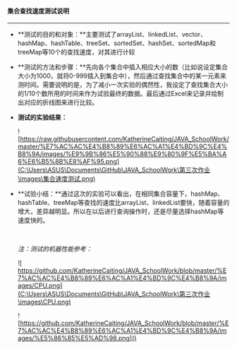 #### 集合查找速度测试说明

------

- **测试的目的和对象：**主要测试了arrayList、linkedList、vector、hashMap、hashTable、treeSet、sortedSet、hashSet、sortedMap和treeMap等10个的查找速度，对其进行计较

- **测试的方法和步骤：**先向各个集合中插入相应大小的数（比如说设定集合大小为1000，就将0-999插入到集合中），然后通过查找集合中的某一元素来测时间。需要说明的是，为了减小一次实验的偶然性，我设定了查找集合大小的1/10个数所用的时间来作为试验最终的数据。最后通过Excel来记录并绘制出对应的折线图来进行比较。

- **测试的实验结果：**

  ![https://raw.githubusercontent.com/KatherineCaiting/JAVA_SchoolWork/master/%E7%AC%AC%E4%B8%89%E6%AC%A1%E4%BD%9C%E4%B8%9A/images/%E9%9B%86%E5%90%88%E9%80%9F%E5%BA%A6%E6%B5%8B%E8%AF%95.png](C:\Users\ASUS\Documents\GitHub\JAVA_SchoolWork\第三次作业\images\集合速度测试.png)

- **试验小结：**通过这次的实验可以看出，在相同集合容量下，hashMap、hashTable、treeMap等查找的速度比arrayList、linkedList要快，随着容量的增大，差异越明显。所以在以后进行查询操作时，还是尽量选择hashMap等速度快的。

  ​

  *注：测试的机器性能参考：*

  ![ https://github.com/KatherineCaiting/JAVA_SchoolWork/blob/master/%E7%AC%AC%E4%B8%89%E6%AC%A1%E4%BD%9C%E4%B8%9A/images/CPU.png](C:\Users\ASUS\Documents\GitHub\JAVA_SchoolWork\第三次作业\images\CPU.png)

  ![https://github.com/KatherineCaiting/JAVA_SchoolWork/blob/master/%E7%AC%AC%E4%B8%89%E6%AC%A1%E4%BD%9C%E4%B8%9A/images/%E5%86%85%E5%AD%98.png]()